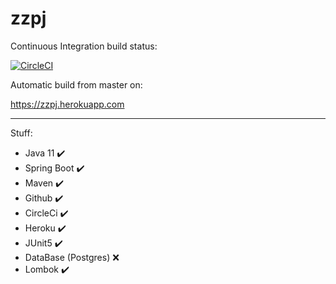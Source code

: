 # zzpj

Continuous Integration build status:

[![CircleCI](https://circleci.com/gh/MaciejSocha/zzpj/tree/master.svg?style=svg)](https://circleci.com/gh/MaciejSocha/zzpj/tree/master)

Automatic build from master on:

https://zzpj.herokuapp.com

-----
Stuff:
- Java 11 ✔️
- Spring Boot ✔️
- Maven ✔️
- Github ✔️
- CircleCi ✔️
- Heroku ✔️
- JUnit5 ✔️
- DataBase (Postgres) ❌
- Lombok ✔️
